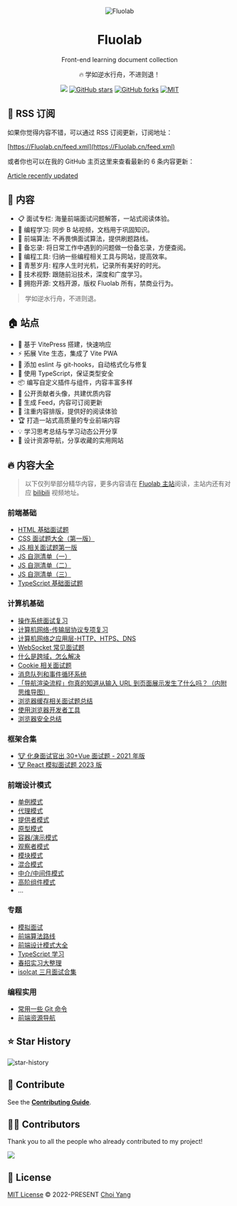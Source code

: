 <p align="center">
<img  alt="Fluolab" src="https://Fluolab.cn/Fluolab-logo.svg"/>
</p>

<h1 align="center">
Fluolab
</h1>

<p align="center">
Front-end learning document collection
</p>

<p align="center">
🔥 学如逆水行舟，不进则退！
</p>

<p align="center">
<a href="https://space.bilibili.com/351534170"><img src="https://img.shields.io/badge/dynamic/json?labelColor=FE7398&logo=bilibili&logoColor=white&label=bilibili%20fans&color=00aeec&query=%24.data.totalSubs&url=https%3A%2F%2Fapi.spencerwoo.com%2Fsubstats%2F%3Fsource%3Dbilibili%26queryKey%3D351534170" /></a>
<a href="https://github.com/Fluolab/Fluolab" target="__blank"><img alt="GitHub stars" src="https://img.shields.io/github/stars/Fluolab/Fluolab?style=social"></a>
<a href="https://github.com/Fluolab/Fluolab/network"><img alt="GitHub forks" src="https://img.shields.io/github/forks/Fluolab/Fluolab?style=social"></a>
<a href="https://github.com/Fluolab/Fluolab" target="__blank"><img alt="MIT" src="https://img.shields.io/github/license/Fluolab/Fluolab"></a>

## 📡 RSS 订阅

如果你觉得内容不错，可以通过 RSS 订阅更新，订阅地址：

[https://Fluolab.cn/feed.xml](https://Fluolab.cn/feed.xml)

或者你也可以在我的 GitHub 主页这里来查看最新的 6 条内容更新：

[Article recently updated](https://github.com/Chocolate1999#thought_balloon-%E6%96%87%E7%AB%A0%E6%9C%80%E8%BF%91%E6%9B%B4%E6%96%B0)

## 📓 内容

- 📋 面试专栏: 海量前端面试问题解答，一站式阅读体验。
- 💬 编程学习: 同步 B 站视频，文档用于巩固知识。
- 📓 前端算法: 不再畏惧面试算法，提供刷题路线。
- 🚚 备忘录: 将日常工作中遇到的问题做一份备忘录，方便查阅。
- 🔧 编程工具: 归纳一些编程相关工具与网站，提高效率。
- 🌱 青葱岁月: 程序人生时光机，记录所有美好的时光。
- 🎉 技术视野: 跟随前沿技术，深度和广度学习。
- 🚩 拥抱开源: 文档开源，版权 Fluolab 所有，禁商业行为。

> 学如逆水行舟，不进则退。

## 🏠 站点

- 🚀 基于 VitePress 搭建，快速响应
- ⚡ 拓展 Vite 生态，集成了 Vite PWA
- 📏 添加 eslint 与 git-hooks，自动格式化与修复
- 🦾 使用 TypeScript，保证类型安全
- 📦 编写自定义插件与组件，内容丰富多样
- 🌈 公开贡献者头像，共建优质内容
- 📡 生成 Feed，内容可订阅更新
- 📘 注重内容排版，提供好的阅读体验
- 🏆 打造一站式高质量的专业前端内容
- 💡 学习思考总结与学习动态公开分享
- 🍭 设计资源导航，分享收藏的实用网站

## 🔥 内容大全

> 以下仅列举部分精华内容，更多内容请在 [Fluolab 主站](https://Fluolab.cn/)阅读，主站内还有对应 [bilibili](https://space.bilibili.com/351534170) 视频地址。

### 前端基础

- [HTML 基础面试题](https://github.com/Fluolab/Fluolab/blob/main/docs/interview/js/html.md)
- [CSS 面试题大全（第一版）](https://github.com/Fluolab/Fluolab/blob/main/docs/interview/js/css.md)
- [JS 相关面试题第一版](https://github.com/Fluolab/Fluolab/blob/main/docs/interview/js/index.md)
- [JS 自测清单（一）](https://github.com/Fluolab/Fluolab/blob/main/docs/interview/js/test/1.md)
- [JS 自测清单（二）](https://github.com/Fluolab/Fluolab/blob/main/docs/interview/js/test/2.md)
- [JS 自测清单（三）](https://github.com/Fluolab/Fluolab/blob/main/docs/interview/js/test/3.md)
- [TypeScript 基础面试题](https://github.com/Fluolab/Fluolab/blob/main/docs/interview/js/ts.md)

### 计算机基础

- [操作系统面试复习](https://github.com/Fluolab/Fluolab/blob/main/docs/interview/system/index.md)
- [计算机网络-传输层协议专项复习](https://github.com/Fluolab/Fluolab/blob/main/docs/interview/net/tcp/index.md)
- [计算机网络之应用层-HTTP、HTPS、DNS](https://github.com/Fluolab/Fluolab/blob/main/docs/interview/net/http/index.md)
- [WebSocket 常见面试题](https://github.com/Fluolab/Fluolab/blob/main/docs/interview/net/websocket/index.md)
- [什么是跨域，怎么解决](https://github.com/Fluolab/Fluolab/blob/main/docs/interview/net/cors/index.md)
- [Cookie 相关面试题](https://github.com/Fluolab/Fluolab/blob/main/docs/interview/browser/cookie.md)
- [消息队列和事件循环系统](https://github.com/Fluolab/Fluolab/blob/main/docs/interview/browser/principle/eventLoop.md)
- [「导航渲染流程」你真的知道从输入 URL 到页面展示发生了什么吗？（内附思维导图）](https://github.com/Fluolab/Fluolab/blob/main/docs/interview/browser/process/index.md)
- [浏览器缓存相关面试题总结](https://github.com/Fluolab/Fluolab/blob/main/docs/interview/browser/cache.md)
- [使用浏览器开发者工具](https://github.com/Fluolab/Fluolab/blob/main/docs/interview/browser/performance.md)
- [浏览器安全总结](https://github.com/Fluolab/Fluolab/blob/main/docs/interview/browser/safety/index.md)

### 框架合集

- [🐮 化身面试官出 30+Vue 面试题 - 2021 年版](https://github.com/Fluolab/Fluolab/blob/main/docs/interview/vue/index.md)
- [🐮 React 模拟面试题 2023 版](https://github.com/Fluolab/Fluolab/blob/main/docs/interview/react-summary/index.md)

### 前端设计模式

- [单例模式](https://Fluolab.cn/patterns/singleton-pattern/)
- [代理模式](https://Fluolab.cn/patterns/proxy-pattern/)
- [提供者模式](https://Fluolab.cn/patterns/provider-pattern/)
- [原型模式](https://Fluolab.cn/patterns/prototype-pattern/)
- [容器/演示模式](https://Fluolab.cn/patterns/container-presentational-pattern/)
- [观察者模式](https://Fluolab.cn/patterns/observer-pattern/)
- [模块模式](https://Fluolab.cn/patterns/module-pattern/)
- [混合模式](https://Fluolab.cn/patterns/mixin-pattern/)
- [中介/中间件模式](https://Fluolab.cn/patterns/middleware-pattern/)
- [高阶组件模式](https://Fluolab.cn/patterns/hoc-pattern/)
- ...

### 专题

- [模拟面试](https://Fluolab.cn/interview/interviewer/)
- [前端算法路线](https://Fluolab.cn/algorithm/guide/)
- [前端设计模式大全](https://Fluolab.cn/patterns/guide/)
- [TypeScript 学习](https://Fluolab.cn/ts/ch.html)
- [春招实习大整理](https://Fluolab.cn/interview/spring-internship/summary/)
- [isolcat 三月面试合集](https://Fluolab.cn/interview/isolcat/)

### 编程实用

- [常用一些 Git 命令](https://Fluolab.cn/memo/git-command/)
- [前端资源导航](https://Fluolab.cn/favorites.html)

## ⭐ Star History

![star-history](https://api.star-history.com/svg?repos=Fluolab/Fluolab&type=Date)

## 🧱 Contribute

See the [**Contributing Guide**](https://Fluolab.cn/contributing.html).

## 🧑‍💻 Contributors

Thank you to all the people who already contributed to my project!

<a href="https://github.com/Fluolab/Fluolab/graphs/contributors">
  <img src="https://contrib.rocks/image?repo=Fluolab/Fluolab" />
</a>

## 📄 License

[MIT License](https://github.com/Fluolab/Fluolab/blob/main/LICENSE) © 2022-PRESENT [Choi Yang](https://github.com/Chocolate1999)
